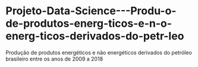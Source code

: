 # Projeto-Data-Science---Produ-o-de-produtos-energ-ticos-e-n-o-energ-ticos-derivados-do-petr-leo
Produção de produtos energéticos e não energéticos derivados do petróleo brasileiro entre os anos de 2009 a 2018
